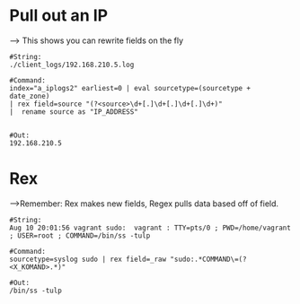 # Pull out an IP

--> This shows you can rewrite fields on the fly

```
#String:
./client_logs/192.168.210.5.log

#Command:
index="a_iplogs2" earliest=0 | eval sourcetype=(sourcetype + date_zone) 
| rex field=source "(?<source>\d+[.]\d+[.]\d+[.]\d+)" 
|  rename source as "IP_ADDRESS"


#Out:
192.168.210.5

```

# Rex

-->Remember: Rex makes new fields, Regex pulls data based off of field.

```
#String:
Aug 10 20:01:56 vagrant sudo:  vagrant : TTY=pts/0 ; PWD=/home/vagrant ; USER=root ; COMMAND=/bin/ss -tulp

#Command:
sourcetype=syslog sudo | rex field=_raw "sudo:.*COMMAND\=(?<X_KOMAND>.*)"

#Out:
/bin/ss -tulp
```
